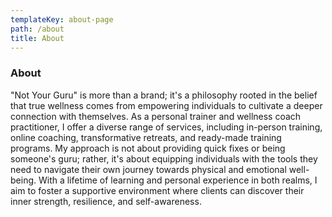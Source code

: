 ```yaml
---
templateKey: about-page
path: /about
title: About
---
```

### About

"Not Your Guru" is more than a brand; it's a philosophy rooted in the belief that true wellness comes from empowering individuals to cultivate a deeper connection with themselves. As a personal trainer and wellness coach practitioner, I offer a diverse range of services, including in-person training, online coaching, transformative retreats, and ready-made training programs. My approach is not about providing quick fixes or being someone's guru; rather, it's about equipping individuals with the tools they need to navigate their own journey towards physical and emotional well-being. With a lifetime of learning and personal experience in both realms, I aim to foster a supportive environment where clients can discover their inner strength, resilience, and self-awareness.